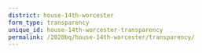 ```yaml
---
district: house-14th-worcester
form_type: transparency
unique_id: house-14th-worcester-transparency
permalink: /2020bq/house-14th-worcester/transparency/
---
```

